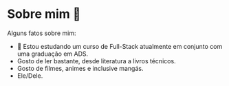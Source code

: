 # Sobre mim 👋

Alguns fatos sobre mim:

<!-- - 🔭 I’m currently working on ... -->
- 📒 Estou estudando um curso de Full-Stack atualmente em conjunto com uma graduação em ADS.
- Gosto de ler bastante, desde literatura a livros técnicos.
- Gosto de filmes, animes e inclusive mangás.
- Ele/Dele.


